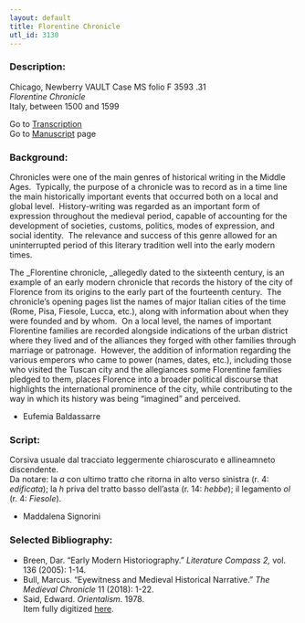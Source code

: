 ```yaml
---
layout: default
title: Florentine Chronicle
utl_id: 3130
---
```


###  Description:

Chicago, Newberry VAULT Case MS folio F 3593 .31<br>
_Florentine Chronicle_<br>
Italy, between 1500 and 1599

Go to [Transcription](https://centerfordigitalhumanities.github.io/Newberry-Italian-paleography/transcriptions/045)<br>
Go to [Manuscript](https://centerfordigitalhumanities.github.io/Newberry-Italian-paleography/www/record.html?id=045) page 

###  Background:

Chronicles were one of the main genres of historical writing in the Middle Ages.  Typically, the purpose of a chronicle was to record as in a time line the main historically important events that occurred both on a local and global level.  History-writing was regarded as an important form of expression throughout the medieval period, capable of accounting for the development of societies, customs, politics, modes of expression, and social identity.  The relevance and success of this genre allowed for an uninterrupted period of this literary tradition well into the early modern times.

The _Florentine chronicle, _allegedly dated to the sixteenth century, is an example of an early modern chronicle that records the history of the city of Florence from its origins to the early part of the fourteenth century.  The chronicle’s opening pages list the names of major Italian cities of the time (Rome, Pisa, Fiesole, Lucca, etc.), along with information about when they were founded and by whom.  On a local level, the names of important Florentine families are recorded alongside indications of the urban district where they lived and of the alliances they forged with other families through marriage or patronage.  However, the addition of information regarding the various emperors who came to power (names, dates, etc.), including those who visited the Tuscan city and the allegiances some Florentine families pledged to them, places Florence into a broader political discourse that highlights the international prominence of the city, while contributing to the way in which its history was being “imagined” and perceived.
- Eufemia Baldassarre

###  Script:

Corsiva usuale dal tracciato leggermente chiaroscurato e allineamneto discendente.<br>
Da notare: la _a_ con ultimo tratto che ritorna in alto verso sinistra (r. 4: _edificata_); la _h_ priva del tratto basso dell’asta (r. 14: _hebbe_); il legamento _ol_ (r. 4: _Fiesole_).<br>
- Maddalena Signorini

###  Selected Bibliography:
-  Breen, Dar. “Early Modern Historiography.” <i>Literature Compass 2,</i> vol. 136 (2005): 1-14.<br>
- Bull, Marcus. “Eyewitness and Medieval Historical Narrative.” <i>The Medieval Chronicle </i>11 (2018): 1-22.<br>
- Said, Edward. <i>Orientalism</i>. 1978.<br>
Item fully digitized [here](http://digcoll.newberry.org/#/item/ia-case_ms_f_3593_31).

